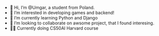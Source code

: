 - 👋 Hi, I’m @Umgar, a student from Poland.
- 👀 I’m interested in developing games and backend!
- 🌱 I’m currently learning Python and Django
- 💞️ I’m looking to collaborate on awsome project, that I found interesing.
- 👨‍🎓 Currently doing CS50AI Harvard course 
<!---
Umgar/Umgar is a ✨ special ✨ repository because its `README.md` (this file) appears on your GitHub profile.
You can click the Preview link to take a look at your changes.
--->
